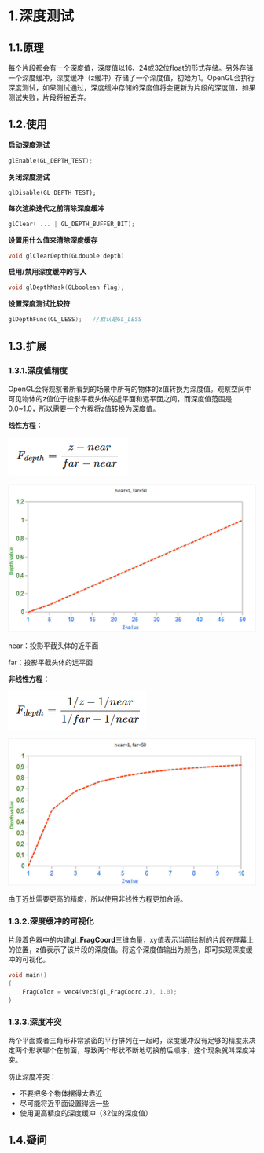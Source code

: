 # 1.深度测试

## 1.1.原理

每个片段都会有一个深度值，深度值以16、24或32位float的形式存储。另外存储一个深度缓冲，深度缓冲（z缓冲）存储了一个深度值，初始为1。OpenGL会执行深度测试，如果测试通过，深度缓冲存储的深度值将会更新为片段的深度值，如果测试失败，片段将被丢弃。

## 1.2.使用

**启动深度测试**

```C++
glEnable(GL_DEPTH_TEST);
```

**关闭深度测试**

```
glDisable(GL_DEPTH_TEST);
```

**每次渲染迭代之前清除深度缓冲**

```c++
glClear( ... | GL_DEPTH_BUFFER_BIT);
```

**设置用什么值来清除深度缓存**

```C++
void glClearDepth(GLdouble depth)
```

**启用/禁用深度缓冲的写入**

```c++
void glDepthMask(GLboolean flag);
```

**设置深度测试比较符**

```c++
glDepthFunc(GL_LESS);	//默认是GL_LESS
```

## 1.3.扩展

### 1.3.1.深度值精度

OpenGL会将观察者所看到的场景中所有的物体的z值转换为深度值。观察空间中可见物体的z值位于投影平截头体的近平面和远平面之间，而深度值范围是0.0~1.0，所以需要一个方程将z值转换为深度值。

**线性方程：**

![image-20240815115743144](深度测试.assets/image-20240815115743144.png)

![depth_linear_graph](深度测试.assets/depth_linear_graph.png)

near：投影平截头体的近平面

far：投影平截头体的远平面

**非线性方程：**

![image-20240815115848706](深度测试.assets/image-20240815115848706.png)

![depth_non_linear_graph](深度测试.assets/depth_non_linear_graph.png)

由于近处需要更高的精度，所以使用非线性方程更加合适。

### 1.3.2.深度缓冲的可视化

片段着色器中的内建**gl_FragCoord**三维向量，xy值表示当前绘制的片段在屏幕上的位置，z值表示了该片段的深度值。将这个深度值输出为颜色，即可实现深度缓冲的可视化。

```C
void main()
{
    FragColor = vec4(vec3(gl_FragCoord.z), 1.0);
}
```

### 1.3.3.深度冲突

两个平面或者三角形非常紧密的平行排列在一起时，深度缓冲没有足够的精度来决定两个形状哪个在前面，导致两个形状不断地切换前后顺序，这个现象就叫深度冲突。

防止深度冲突：

- 不要把多个物体摆得太靠近
- 尽可能将近平面设置得远一些
- 使用更高精度的深度缓冲（32位的深度值）

## 1.4.疑问

<!--禁用深度缓冲的写入之后，那么一开始的深度缓冲是怎么设置的呢？-->

<!--深度测试的时机？-->

<!--默认的深度缓冲是使用线性方程还是非线性方程？如何改变方程？-->

